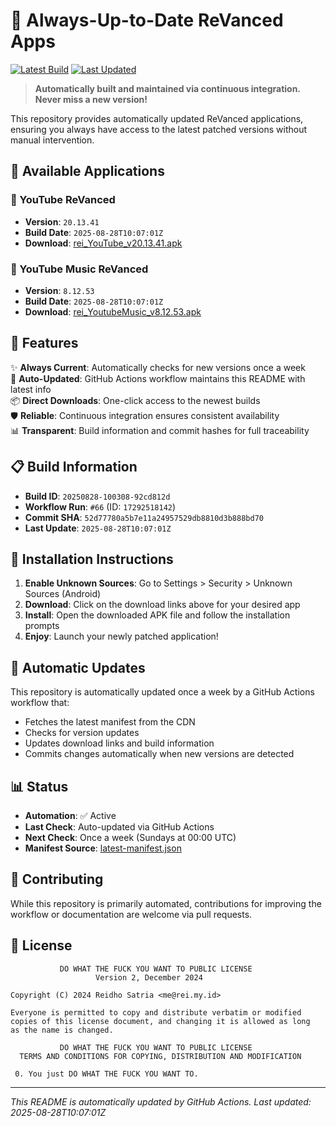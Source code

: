 # 🎯 Always-Up-to-Date ReVanced Apps

[![Latest Build](https://img.shields.io/badge/Build-20250828--100308--92cd812d-blue)](https://cdn.rei.my.id/revanced/)
[![Last Updated](https://img.shields.io/badge/Last%20Updated-2025--08--28T10%3A07%3A01Z-green)](https://cdn.rei.my.id/revanced/latest-manifest.json)

> **Automatically built and maintained via continuous integration. Never miss a new version!**

This repository provides automatically updated ReVanced applications, ensuring you always have access to the latest patched versions without manual intervention.

## 📱 Available Applications

### 🎥 YouTube ReVanced
- **Version**: `20.13.41`
- **Build Date**: `2025-08-28T10:07:01Z`
- **Download**: [rei_YouTube_v20.13.41.apk](https://cdn.rei.my.id/revanced/rei_YouTube_v20.13.41.apk)

### 🎵 YouTube Music ReVanced
- **Version**: `8.12.53`
- **Build Date**: `2025-08-28T10:07:01Z`
- **Download**: [rei_YoutubeMusic_v8.12.53.apk](https://cdn.rei.my.id/revanced/rei_YoutubeMusic_v8.12.53.apk)

## 🚀 Features

✨ **Always Current**: Automatically checks for new versions once a week  
🔄 **Auto-Updated**: GitHub Actions workflow maintains this README with latest info  
📦 **Direct Downloads**: One-click access to the newest builds  
🛡️ **Reliable**: Continuous integration ensures consistent availability  
📊 **Transparent**: Build information and commit hashes for full traceability  

## 📋 Build Information

- **Build ID**: `20250828-100308-92cd812d`
- **Workflow Run**: `#66` (ID: `17292518142`)
- **Commit SHA**: `52d77780a5b7e11a24957529db8810d3b888bd70`
- **Last Update**: `2025-08-28T10:07:01Z`

## 📖 Installation Instructions

1. **Enable Unknown Sources**: Go to Settings > Security > Unknown Sources (Android)
2. **Download**: Click on the download links above for your desired app
3. **Install**: Open the downloaded APK file and follow the installation prompts
4. **Enjoy**: Launch your newly patched application!

## 🔄 Automatic Updates

This repository is automatically updated once a week by a GitHub Actions workflow that:
- Fetches the latest manifest from the CDN
- Checks for version updates
- Updates download links and build information
- Commits changes automatically when new versions are detected

## 📊 Status

- **Automation**: ✅ Active
- **Last Check**: Auto-updated via GitHub Actions
- **Next Check**: Once a week (Sundays at 00:00 UTC)
- **Manifest Source**: [latest-manifest.json](https://cdn.rei.my.id/revanced/latest-manifest.json)

## 🤝 Contributing

While this repository is primarily automated, contributions for improving the workflow or documentation are welcome via pull requests.

## 📜 License

```
           DO WHAT THE FUCK YOU WANT TO PUBLIC LICENSE
                   Version 2, December 2024

Copyright (C) 2024 Reidho Satria <me@rei.my.id>

Everyone is permitted to copy and distribute verbatim or modified
copies of this license document, and changing it is allowed as long
as the name is changed.

           DO WHAT THE FUCK YOU WANT TO PUBLIC LICENSE
  TERMS AND CONDITIONS FOR COPYING, DISTRIBUTION AND MODIFICATION

 0. You just DO WHAT THE FUCK YOU WANT TO.
```

---

*This README is automatically updated by GitHub Actions. Last updated: 2025-08-28T10:07:01Z*
